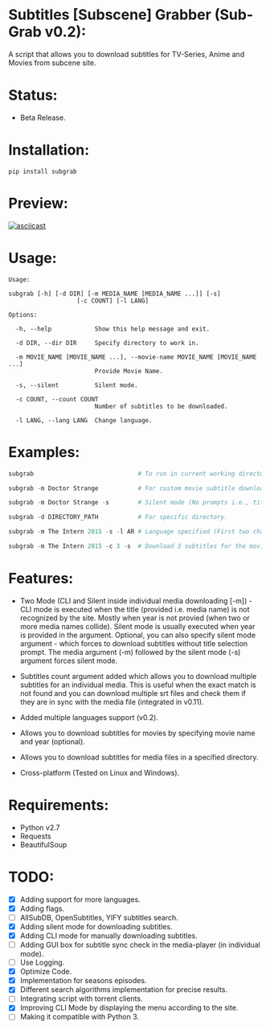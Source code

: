 # Subtitles [Subscene] Grabber (Sub-Grab v0.2):

A script that allows you to download subtitles for TV-Series, Anime and Movies from subcene site.

# Status:

- Beta Release.

# Installation:

`pip install subgrab`

# Preview:

[![asciicast](https://asciinema.org/a/0YutiMbCtvvoGtlEvJxKonL1L.png)](https://asciinema.org/a/0YutiMbCtvvoGtlEvJxKonL1L)

# Usage:

```
Usage:

subgrab [-h] [-d DIR] [-m MEDIA_NAME [MEDIA_NAME ...]] [-s]
                   [-c COUNT] [-l LANG]

Options:

  -h, --help            Show this help message and exit.

  -d DIR, --dir DIR     Specify directory to work in.

  -m MOVIE_NAME [MOVIE_NAME ...], --movie-name MOVIE_NAME [MOVIE_NAME ...]
                        Provide Movie Name.

  -s, --silent          Silent mode.

  -c COUNT, --count COUNT
                        Number of subtitles to be downloaded.

  -l LANG, --lang LANG  Change language.

```

# Examples:

```python
subgrab                             # To run in current working directory.

subgrab -m Doctor Strange           # For custom movie subtitle download.

subgrab -m Doctor Strange -s        # Silent mode (No prompts i.e., title selection [if not found]).

subgrab -d DIRECTORY_PATH           # For specific directory.

subgrab -m The Intern 2015 -s -l AR # Language specified (First two characters of the language).

subgrab -m The Intern 2015 -c 3 -s  # Download 3 subtitles for the movie.
```

# Features:

- Two Mode (CLI and Silent inside individual media downloading [-m]) - CLI mode is executed when the title (provided i.e. media name) is not recognized by the site. Mostly when year is not provied (when two or more media names collide). Silent mode is usually executed when year is provided in the argument. Optional, you can also specify silent mode argument - which forces to download subtitles without title selection prompt. The media argument (-m) followed by the silent mode (-s) argument forces silent mode.

- Subtitles count argument added which allows you to download multiple subtitles for an individual media. This is useful when the exact match is not found and you can download multiple srt files and check them if they are in sync with the media file (integrated in v0.11).

- Added multiple languages support (v0.2).

- Allows you to download subtitles for movies by specifying movie name and year (optional).

- Allows you to download subtitles for media files in a specified directory.

- Cross-platform (Tested on Linux and Windows).

# Requirements:

- Python v2.7
- Requests
- BeautifulSoup

# TODO:

- [x] Adding support for more languages.
- [x] Adding flags.
- [ ] AllSubDB, OpenSubtitles, YIFY subtitles search.
- [X] Adding silent mode for downloading subtitles.
- [X] Adding CLI mode for manually downloading subtitles.
- [ ] Adding GUI box for subtitle sync check in the media-player (in individual mode).
- [ ] Use Logging.
- [X] Optimize Code.
- [X] Implementation for seasons episodes.
- [X] Different search algorithms implementation for precise results.
- [ ] Integrating script with torrent clients.
- [X] Improving CLI Mode by displaying the menu according to the site.
- [ ] Making it compatible with Python 3.
